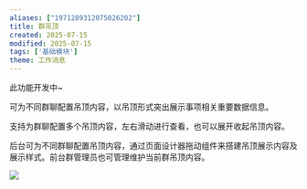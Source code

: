```yaml
---
aliases: ["1971289312075026202"]
title: 群吊顶
created: 2025-07-15
modified: 2025-07-15
tags: ['基础模块']
theme: 工作消息
---
```


此功能开发中~

可为不同群聊配置吊顶内容，以吊顶形式突出展示事项相关重要数据信息。

支持为群聊配置多个吊顶内容，左右滑动进行查看，也可以展开收起吊顶内容。

后台可为不同群聊配置吊顶内容，通过页面设计器拖动组件来搭建吊顶展示内容及展示样式。前台群管理员也可管理维护当前群吊顶内容。

![](9f58e2f9df63baa9e0e5cbdfc2b1fdb8.jpg)